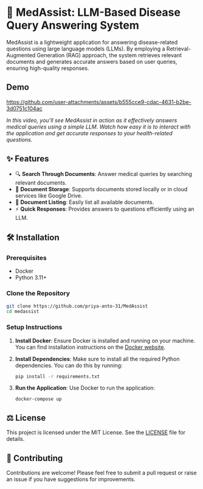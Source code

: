 # 🌟 MedAssist: LLM-Based Disease Query Answering System

MedAssist is a lightweight application for answering disease-related questions using large language models (LLMs). By employing a Retrieval-Augmented Generation (RAG) approach, the system retrieves relevant documents and generates accurate answers based on user queries, ensuring high-quality responses.

## Demo

https://github.com/user-attachments/assets/b555cce9-cdac-4631-b2be-3d0751c104ac

*In this video, you’ll see MedAssist in action as it effectively answers medical queries using a simple LLM. Watch how easy it is to interact with the application and get accurate responses to your health-related questions.*

## ✨ Features

- 🔍 **Search Through Documents**: Answer medical queries by searching relevant documents.
- 📂 **Document Storage**: Supports documents stored locally or in cloud services like Google Drive.
- 💾 **Document Listing**: Easily list all available documents.
- ⚡ **Quick Responses**: Provides answers to questions efficiently using an LLM.

## 🛠️ Installation

### Prerequisites

- Docker
- Python 3.11+

### Clone the Repository

```bash
git clone https://github.com/priya-anto-31/MedAssist
cd medassist
```

### Setup Instructions

1. **Install Docker**: Ensure Docker is installed and running on your machine. You can find installation instructions on the [Docker website](https://docs.docker.com/get-docker/).

2. **Install Dependencies**: Make sure to install all the required Python dependencies. You can do this by running:

   ```bash
   pip install -r requirements.txt
   ```
3. **Run the Application**: Use Docker to run the application:

   ```
   docker-compose up
   ```


## ⚖️ License

This project is licensed under the MIT License. See the [LICENSE](LICENSE) file for details.


## 🤝 Contributing

Contributions are welcome! Please feel free to submit a pull request or raise an issue if you have suggestions for improvements.

